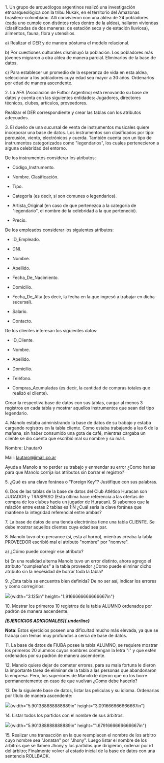 1\. Un grupo de arqueólogos argentinos realizó una investigación
etnoarqueológica con la tribu Nukak, en el territorio del Amazonas
brasilero-colombiano. Allí convivieron con una aldea de 24 pobladores
(cada uno cumple con distintos roles dentro de la aldea), hallaron
viviendas (clasificadas de dos maneras: de estación seca y de estación
lluviosa), alimentos, fauna, flora y utensilios.

a\) Realizar el DER y de manera póstuma el modelo relacional.

b\) Por cuestiones culturales disminuyó la población. Los pobladores más
jóvenes migraron a otra aldea de manera parcial. Eliminarlos de la base
de datos.

c\) Para establecer un promedio de la esperanza de vida en esta aldea,
seleccionar a los pobladores cuya edad sea mayor a 30 años. Ordenarlos
por edad de manera ascendente.

2\. La AFA (Asociación de Futbol Argentino) está renovando su base de
datos y cuenta con las siguientes entidades: Jugadores, directores
técnicos, clubes, artículos, proveedores.

Realizar el DER correspondiente y crear las tablas con los atributos
adecuados.

3\. El dueño de una sucursal de venta de instrumentos musicales quiere
incorporar una base de datos. Los instrumentos son clasificados por
tipo: percusión, viento, electrónicos y cuerda. También cuenta con un
tipo de instrumentos categorizados como "legendarios", los cuales
pertenecieron a alguna celebridad del entorno.

De los instrumentos considerar los atributos:

- Código_Instrumento.

- Nombre. Clasificación.

- Tipo.

- Categoría (es decir, si son comunes o legendarios).

- Artista_Original (en caso de que pertenezca a la categoría de
  "legendario", el nombre de la celebridad a la que perteneció).

- Precio.

De los empleados considerar los siguientes atributos:

- ID_Empleado.

- DNI.

- Nombre.

- Apellido.

- Fecha_De_Nacimiento.

- Domicilio.

- Fecha_De_Alta (es decir, la fecha en la que ingresó a trabajar en
  dicha sucursal).

- Salario.

- Contacto.

De los clientes interesan los siguientes datos:

- ID_Cliente.

- Nombre.

- Apellido.

- Domicilio.

- Teléfono.

- Compras_Acumuladas (es decir, la cantidad de compras totales que
  realizó el cliente).

Crear la respectiva base de datos con sus tablas, cargar al menos 3
registros en cada tabla y mostrar aquellos instrumentos que sean del
tipo legendario.

4\. Manolo estaba administrando la base de datos de su trabajo y estaba
cargando registros en la tabla cliente. Como estaba trabajando a las 6
de la mañana, sin haber consumido una gota de café, mientras cargaba un
cliente se dio cuenta que escribió mal su nombre y su mail.

Nombre: Lhautar0

Mail: lautaro@jimail.co.ar

Ayuda a Manolo a no perder su trabajo y enmendar su error ¿Como harías
para que Manolo corrija los atributos sin borrar el registro?

5\. ¿Qué es una clave foránea o "Foreign Key"? Justifique con sus
palabras.

6\. Dos de las tablas de la base de datos del Club Atlético Huracan son
JUGADOR y TRASPASO (Esta última hace referencia a las ofertas de compra
de los clubes hacia un jugador de Huracan). Si sabemos que la relación
entre estas 2 tablas es 1:N ¿Cuál sería la clave foránea que mantiene la
integridad referencial entre ambas?

7\. La base de datos de una tienda electrónica tiene una tabla CLIENTE.
Se debe mostrar aquellos clientes cuya edad sea par.

8\. Manolo tuvo otro percance (sí, esta al horno), mientras creaba la
tabla PROVEEDOR escribió mal el atributo "nombre" por "nomvre".

a\) ¿Cómo puede corregir ese atributo?

b\) En una realidad alterna Manolo tuvo un error distinto, ahora agrego
el atributo "cumpleaños" a la tabla proveedor ¿Como puede eliminar dicho
atributo sin la necesidad de borrar toda la tabla?

9\. ¿Esta tabla se encuentra bien definida? De no ser así, indicar los
errores y como corregirlos:

![](media/image1.png){width="3.125in" height="1.9166666666666667in"}

10\. Mostrar los primeros 10 registros de la tabla ALUMNO ordenados por
padrón de manera ascendente.

***[EJERCICIOS ADICIONALES]{.underline}***

**Nota**: Estos ejercicios poseen una dificultad mucho más elevada, ya
que se trabaja con temas muy profundos a cerca de base de datos.

11\. La base de datos de FIUBA posee la tabla ALUMNO, se requiere
mostrar los primeros 20 alumnos cuyos nombres contengan la letra "i" y
que estén ordenados por su padrón de manera ascendente.

12\. Manolo quiere dejar de cometer errores, para su mala fortuna le
dieron la importante tarea de eliminar de la tabla a las personas que
abandonaron la empresa. Pero, los superiores de Manolo le dijeron que no
los borre permanentemente en caso de que vuelvan ¿Como debe hacerlo?

13\. De la siguiente base de datos, listar las películas y su idioma.
Ordenarlas por título de manera ascendente:

![](media/image2.png){width="5.901388888888889in"
height="3.091666666666667in"}

14\. Listar todos los partidos con el nombre de sus árbitros:

![](media/image3.png){width="5.901388888888889in"
height="1.6791666666666667in"}

15\. Realizar una transacción en la que reemplacen el nombre de los
arbitro cuyo nombre sea "Jonatan" por "Jhony". Luego listar el nombre de
los árbitros que se llamen Jhony y los partidos que dirigieron, ordenar
por id del árbitro; Finalmente volver al estado inicial de la base de
datos con una sentencia ROLLBACK.
